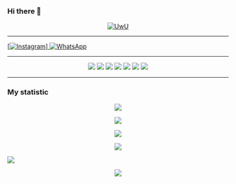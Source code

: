 ### Hi there 👋

<!--
**mrsanon/mrsanon** is a ✨ _special_ ✨ repository because its `README.md` (this file) appears on your GitHub profile.

Here are some ideas to get you started:

- 🔭 I’m currently working on ...
- 🌱 I’m currently learning ...
- 👯 I’m looking to collaborate on ...
- 🤔 I’m looking for help with ...
- 💬 Ask me about ...
- 📫 How to reach me: ...
- 😄 Pronouns: ...
- ⚡ Fun fact: ...
-->
<p align="center">
  <a href="https://github.com/mrsanon"><img src="http://readme-typing-svg.herokuapp.com?color=00FF00&center=true&vCenter=true&multiline=false&lines=HI!+I+AM+MR-SANON;Im+a+STUDENT🇱🇰🏅" alt="UwU">
</p>

---------

[![Instagram](https://img.shields.io/badge/Telegram-ff63f0?style=for-the-badge&logo=instagram&logoColor=white)]
 [![WhatsApp](https://img.shields.io/badge/WhatsApp-25D366?style=for-the-badge&logo=whatsapp&logoColor=white)](https://wa.me/94766816809)

---------

<p align="center">
  <img src="https://img.shields.io/badge/-JavaScript-black?style=flat-square&logo=javascript" />
  <img src="https://img.shields.io/badge/-Python-black?style=flat-square&logo=python" />
    <img src="https://img.shields.io/badge/-HTML-black?style=flat-square&logo=html5&logoColor=e34f26" />
  <img src="https://img.shields.io/badge/-CSS-black?style=flat-square&logo=css3&logoColor=1572b6" />
<img src="https://img.shields.io/badge/-Java-black?style=flat-square&logo=java" />
<img src="https://img.shields.io/badge/-php-black?style=flat-square&logo=php" />
<img src="https://img.shields.io/badge/-C-black?style=flat-square&logo=c" />

---------

</p>


  ### My statistic

<p align="center">
  <a href="panteg"><img src="https://github-readme-stats.vercel.app/api?username=mrsanon&theme=tokyonight&show_icons=true" /></a>
</p>

<p align="center">
  <a href="https://github.com/mrsanon"><img src="https://github-readme-streak-stats.herokuapp.com?user=mrsanon&theme=tokyonight&hide_border=false&properties=background&border=%239611C5FF" /><a>
</p>
  
<p align="center">
  <a href="https://github.com/mrsanon"><img src="https://github-readme-stats.vercel.app/api/top-langs?username=mrsanon&theme=tokyonight&layout=compact" /></a>
</p>
  
<p align="center">
  <a href="https://github.com/mrsanon"><img src="https://github-profile-trophy.vercel.app/?username=mrsanon&theme=radical&margin-w=20&no-bg=true&no-frame=false" /><a>
</p>

![](https://github-profile-summary-cards.vercel.app/api/cards/profile-details?username=mrsanon&theme=monokai)


<p align="center">
  <img src="https://komarev.com/ghpvc/?username=mrsanon&label=VIEWS&style=flat-square&color=blue" />
</p>

